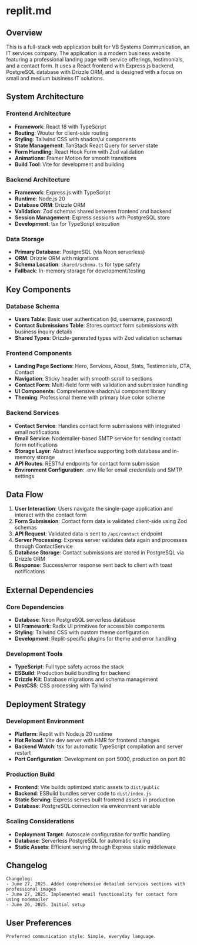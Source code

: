 # replit.md

## Overview

This is a full-stack web application built for VB Systems Communication, an IT services company. The application is a modern business website featuring a professional landing page with service offerings, testimonials, and a contact form. It uses a React frontend with Express.js backend, PostgreSQL database with Drizzle ORM, and is designed with a focus on small and medium business IT solutions.

## System Architecture

### Frontend Architecture
- **Framework**: React 18 with TypeScript
- **Routing**: Wouter for client-side routing
- **Styling**: Tailwind CSS with shadcn/ui components
- **State Management**: TanStack React Query for server state
- **Form Handling**: React Hook Form with Zod validation
- **Animations**: Framer Motion for smooth transitions
- **Build Tool**: Vite for development and building

### Backend Architecture
- **Framework**: Express.js with TypeScript
- **Runtime**: Node.js 20
- **Database ORM**: Drizzle ORM
- **Validation**: Zod schemas shared between frontend and backend
- **Session Management**: Express sessions with PostgreSQL store
- **Development**: tsx for TypeScript execution

### Data Storage
- **Primary Database**: PostgreSQL (via Neon serverless)
- **ORM**: Drizzle ORM with migrations
- **Schema Location**: `shared/schema.ts` for type safety
- **Fallback**: In-memory storage for development/testing

## Key Components

### Database Schema
- **Users Table**: Basic user authentication (id, username, password)
- **Contact Submissions Table**: Stores contact form submissions with business inquiry details
- **Shared Types**: Drizzle-generated types with Zod validation schemas

### Frontend Components
- **Landing Page Sections**: Hero, Services, About, Stats, Testimonials, CTA, Contact
- **Navigation**: Sticky header with smooth scroll to sections
- **Contact Form**: Multi-field form with validation and submission handling
- **UI Components**: Comprehensive shadcn/ui component library
- **Theming**: Professional theme with primary blue color scheme

### Backend Services
- **Contact Service**: Handles contact form submissions with integrated email notifications
- **Email Service**: Nodemailer-based SMTP service for sending contact form notifications
- **Storage Layer**: Abstract interface supporting both database and in-memory storage
- **API Routes**: RESTful endpoints for contact form submission
- **Environment Configuration**: .env file for email credentials and SMTP settings

## Data Flow

1. **User Interaction**: Users navigate the single-page application and interact with the contact form
2. **Form Submission**: Contact form data is validated client-side using Zod schemas
3. **API Request**: Validated data is sent to `/api/contact` endpoint
4. **Server Processing**: Express server validates data again and processes through ContactService
5. **Database Storage**: Contact submissions are stored in PostgreSQL via Drizzle ORM
6. **Response**: Success/error response sent back to client with toast notifications

## External Dependencies

### Core Dependencies
- **Database**: Neon PostgreSQL serverless database
- **UI Framework**: Radix UI primitives for accessible components
- **Styling**: Tailwind CSS with custom theme configuration
- **Development**: Replit-specific plugins for theme and error handling

### Development Tools
- **TypeScript**: Full type safety across the stack
- **ESBuild**: Production build bundling for backend
- **Drizzle Kit**: Database migrations and schema management
- **PostCSS**: CSS processing with Tailwind

## Deployment Strategy

### Development Environment
- **Platform**: Replit with Node.js 20 runtime
- **Hot Reload**: Vite dev server with HMR for frontend changes
- **Backend Watch**: tsx for automatic TypeScript compilation and server restart
- **Port Configuration**: Development on port 5000, production on port 80

### Production Build
- **Frontend**: Vite builds optimized static assets to `dist/public`
- **Backend**: ESBuild bundles server code to `dist/index.js`
- **Static Serving**: Express serves built frontend assets in production
- **Database**: PostgreSQL connection via environment variable

### Scaling Considerations
- **Deployment Target**: Autoscale configuration for traffic handling
- **Database**: Serverless PostgreSQL for automatic scaling
- **Static Assets**: Efficient serving through Express static middleware

## Changelog

```
Changelog:
- June 27, 2025. Added comprehensive detailed services sections with professional images
- June 27, 2025. Implemented email functionality for contact form using nodemailer
- June 26, 2025. Initial setup
```

## User Preferences

```
Preferred communication style: Simple, everyday language.
```